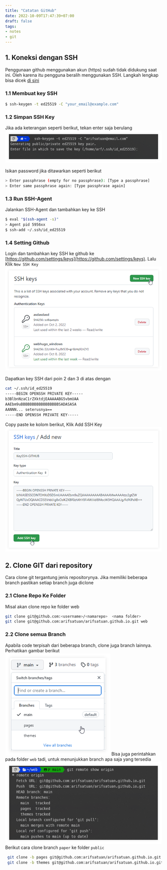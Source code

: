 ```yaml
---
title: "Catatan GitHub"
date: 2022-10-09T17:47:39+07:00
draft: false
tags:
- notes
- git
---
```

## 1. Koneksi dengan SSH 
Penggunaan github menggunakan akun (https) sudah tidak didukung saat ini. Oleh karena itu pengguna beralih menggunakan SSH. Langkah lengkap bisa dicek [di sini](https://docs.github.com/en/authentication/connecting-to-github-with-ssh/generating-a-new-ssh-key-and-adding-it-to-the-ssh-agent)
### 1.1 Membuat key SSH 
```bash
$ ssh-keygen -t ed25519 -C "your_email@example.com"
```
### 1.2 Simpan SSH Key
Jika ada keterangan seperti berikut, tekan enter saja berulang
![promt SSH github](saving-s.png "Promt Penamaan Key SSH")

Isikan password jika ditawarkan seperti berikut
```bash
> Enter passphrase (empty for no passphrase): [Type a passphrase]
> Enter same passphrase again: [Type passphrase again]
```
### 1.3 Run SSH-Agent
Jalankan SSH-Agent dan tambahkan key ke SSH
```bash
$ eval "$(ssh-agent -s)"
> Agent pid 5956xx 
$ ssh-add ~/.ssh/id_ed25519
```
### 1.4 Setting Github
Login dan tambahkan key SSH ke github ke [https://github.com/settings/keys](https://github.com/settings/keys). Lalu Klik `New SSH Key`
![ssh key](sshkey.png-sdw.png "New SSH Key")

Dapatkan key SSH dari poin 2 dan 3 di atas dengan 
```bash
cat ~/.ssh/id_ed25519                                          
-----BEGIN OPENSSH PRIVATE KEY-----
b3BlbnNzaC1rZXktdjEAAAAABG5vbmUAA
AAEbm9uBBBBBBBBBBBBBBBBBSADASASA
AANNN... seterusnya==
-----END OPENSSH PRIVATE KEY-----
```
Copy paste ke kolom berikut, Klik Add SSH Key 
![sshkey ](addkey.png-sdw.png "Add Key")

## 2. Clone GIT dari repository
Cara clone git tergantung jenis repositorynya. Jika memiliki beberapa branch pastikan setiap branch juga diclone
### 2.1 Clone Repo Ke Folder
Misal akan clone repo ke folder web
```bash
git clone git@github.com:<username>/<namarepo>  <nama folder>
git clone git@github.com:arifsatuan/arifsatuan.github.io.git web
```
### 2.2 Clone semua Branch
Apabila code terpisah dari beberapa branch, clone juga branch lainnya. Perhatikan gambar berikut
![branches pada git repo](branch-s.png "contoh 3 branches")
Bisa juga perintahkan pada folder `web` tadi, untuk menunjukkan branch apa saja yang tersedia
![braches pada terminal](branch-terminal-s.png "Terminal Menunjukkan Branches")
Berikut cara clone branch `paper` ke folder `public`
```bash
 git clone -b pages git@github.com:arifsatuan/arifsatuan.github.io.git public
 git clone -b themes git@github.com:arifsatuan/arifsatuan.github.io.git themes/LoveIt
```

